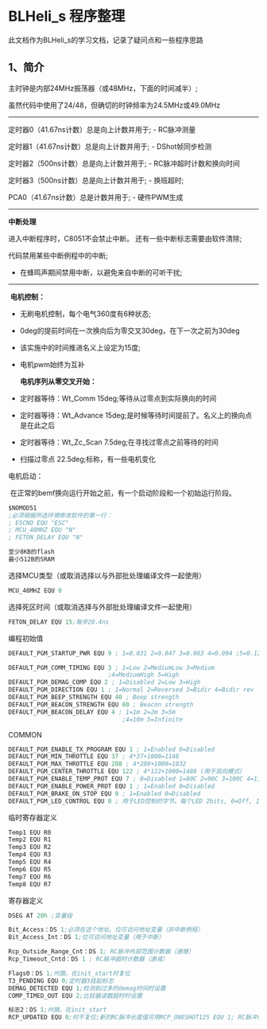 # BLHeli_s 程序整理

此文档作为BLHeli_s的学习文档，记录了疑问点和一些程序思路



## 1、简介

主时钟是内部24MHz振荡器（或48MHz，下面的时间减半）;

虽然代码中使用了24/48，但确切的时钟频率为24.5MHz或49.0MHz

---

定时器0（41.67ns计数）总是向上计数并用于; -  RC脉冲测量 

定时器1（41.67ns计数）总是向上计数并用于; -  DShot帧同步检测

定时器2（500ns计数）总是向上计数并用于; -  RC脉冲超时计数和换向时间

定时器3（500ns计数）总是向上计数并用于; - 换班超时; 

PCA0（41.67ns计数）总是计数并用于; - 硬件PWM生成

---

**中断处理**

进入中断程序时，C8051不会禁止中断。
还有一些中断标志需要由软件清除;

代码禁用某些中断例程中的中断;

- 在蜂鸣声期间禁用中断，以避免来自中断的可听干扰;

---

​	**电机控制：** 

- 无刷电机控制，每个电气360度有6种状态;

- 0deg的提前时间在一次换向后为零交叉30deg，在下一次之前为30deg

- 该实施中的时间推进名义上设定为15度;

- 电机pwm始终为互补

  **电机序列从零交叉开始：**

- 定时器等待：Wt_Comm 15deg;等待从过零点到实际换向的时间

- 定时器等待：Wt_Advance 15deg;是时候等待时间提前了。名义上的换向点是在此之后

- 定时器等待：Wt_Zc_Scan 7.5deg;在寻找过零点之前等待的时间

- 扫描过零点    22.5deg;标称，有一些电机变化

电机启动：

​	在正常的bemf换向运行开始之前，有一个启动阶段和一个初始运行阶段。



```asm
$NOMOD51
;必须根据所选环境修改软件的第一行：
; ESCNO EQU "ESC"
; MCU_48MHZ EQU "N"
; FETON_DELAY EQU "N"

至少8KB的flash
最小512B的SRAM
```



选择MCU类型（或取消选择以与外部批处理编译文件一起使用）

```asm
MCU_48MHZ EQU 0
```



选择死区时间（或取消选择与外部批处理编译文件一起使用）

```asm
FETON_DELAY EQU 15;每步20.4ns
```



编程初始值

```asm
DEFAULT_PGM_STARTUP_PWR EQU 9 ; 1=0.031 2=0.047 3=0.063 4=0.094 ;5=0.125 6=0.188 7=0.25 8=0.38 9=0.50 10=0.75 11=1.00 12=1.25 13=1.50

DEFAULT_PGM_COMM_TIMING EQU 3 ; 1=Low 2=MediumLow 3=Medium
							;4=MediumHigh 5=High
DEFAULT_PGM_DEMAG_COMP EQU 2 ; 1=Disabled 2=Low 3=High
DEFAULT_PGM_DIRECTION EQU 1 ; 1=Normal 2=Reversed 3=Bidir 4=Bidir rev
DEFAULT_PGM_BEEP_STRENGTH EQU 40 ; Beep strength
DEFAULT_PGM_BEACON_STRENGTH EQU 80 ; Beacon strength
DEFAULT_PGM_BEACON_DELAY EQU 4 ; 1=1m 2=2m 3=5m
								;4=10m 5=Infinite
```



COMMON    

```asm
DEFAULT_PGM_ENABLE_TX_PROGRAM EQU 1 ; 1=Enabled 0=Disabled
DEFAULT_PGM_MIN_THROTTLE EQU 37 ; 4*37+1000=1148
DEFAULT_PGM_MAX_THROTTLE EQU 208 ; 4*208+1000=1832
DEFAULT_PGM_CENTER_THROTTLE EQU 122 ; 4*122+1000=1488 (用于双向模式)
DEFAULT_PGM_ENABLE_TEMP_PROT EQU 7 ; 0=Disabled 1=80C 2=90C 3=100C 4=110C 5=120C 6=130C 7=140C
DEFAULT_PGM_ENABLE_POWER_PROT EQU 1 ; 1=Enabled 0=Disabled
DEFAULT_PGM_BRAKE_ON_STOP EQU 0 ; 1=Enabled 0=Disabled
DEFAULT_PGM_LED_CONTROL EQU 0 ; 用于LED控制的字节。每个LED 2bits, 0=Off, 1=On
```



临时寄存器定义

```asm
Temp1 EQU R0
Temp2 EQU R1
Temp3 EQU R2
Temp4 EQU R3
Temp5 EQU R4
Temp6 EQU R5
Temp7 EQU R6
Temp8 EQU R7
```

  

寄存器定义

```asm
DSEG AT 20h	;变量段

Bit_Access：DS 1;必须在这个地址。位可访问地址变量（非中断例程）
Bit_Access_Int：DS 1;位可访问地址变量（用于中断）

Rcp_Outside_Range_Cnt：DS 1; RC脉冲外部范围计数器（递增）
Rcp_Timeout_Cntd：DS 1 ; RC脉冲超时计数器（递减）

Flags0：DS 1;州旗。在init_start时复位
T3_PENDING EQU 0;定时器3挂起标志
DEMAG_DETECTED EQU 1;检测到过多的demag时间时设置
COMP_TIMED_OUT EQU 2;比较器读数超时时设置
```



```asm
标志2：DS 1;州旗。在init_start
RCP_UPDATED EQU 0;时不复位;新的RC脉冲长度值可用RCP_ONESHOT125 EQU 1; RC脉冲输入为OneShot125（125-250us）RCP_ONESHOT42 EQU 2; RC脉冲输入为OneShot42（41.67-83us）RCP_MULTISHOT EQU 3; RC脉冲输入为Multishot（5-25us）RCP_DSHOT EQU 4; RC脉冲输入是数字镜头RCP_DIR_REV EQU 5;双向模式下的RC脉冲方向RCP_FULL_RANGE EQU 6;设置完全输入信号范围（10002000us）时，忽略存储的校准值
```









